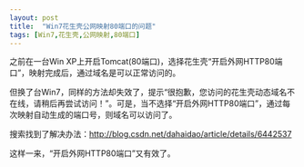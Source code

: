 ```yaml
---
layout: post
title:  "Win7花生壳公网映射80端口的问题"
tags: [Win7,花生壳,公网映射,80端口]
---
```

之前在一台Win XP上开启Tomcat(80端口)，选择花生壳“开启外网HTTP80端口”，映射完成后，通过域名是可以正常访问的。

但换了台Win7，同样的方法却失效了，提示“很抱歉，您访问的花生壳动态域名不在线，请稍后再尝试访问！”。可是，当不选择“开启外网HTTP80端口”，通过每次映射自动生成的端口号，则域名可以访问了。

搜索找到了解决办法：<http://blog.csdn.net/dahaidao/article/details/6442537>

这样一来，“开启外网HTTP80端口”又有效了。